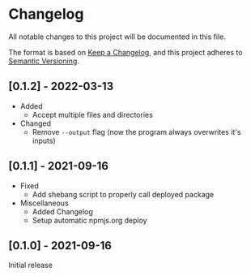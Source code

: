 # Changelog

All notable changes to this project will be documented in this file.

The format is based on [Keep a Changelog](https://keepachangelog.com/en/1.0.0/),
and this project adheres to [Semantic Versioning](https://semver.org/spec/v2.0.0.html).

## \[0.1.2\] - 2022-03-13

- Added
  - Accept multiple files and directories
- Changed
  - Remove `--output` flag (now the program always overwrites it's inputs)

## \[0.1.1\] - 2021-09-16

- Fixed
  - Add shebang script to properly call deployed package
- Miscellaneous
  - Added Changelog
  - Setup automatic npmjs.org deploy

## \[0.1.0\] - 2021-09-16

Initial release
